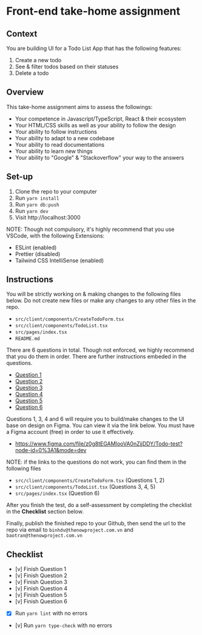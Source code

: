 # Front-end take-home assignment

## Context

You are building UI for a Todo List App that has the following features:

1. Create a new todo
2. See & filter todos based on their statuses
3. Delete a todo

## Overview

This take-home assignment aims to assess the followings:

- Your competence in Javascript/TypeScript, React & their ecosystem
- Your HTML/CSS skills as well as your ability to follow the design
- Your ability to follow instructions
- Your ability to adapt to a new codebase
- Your ability to read documentations
- Your ability to learn new things
- Your ability to "Google" & "Stackoverflow" your way to the answers

## Set-up

1. Clone the repo to your computer
2. Run `yarn install`
3. Run `yarn db:push`
4. Run `yarn dev`
5. Visit http://localhost:3000

NOTE: Though not compulsory, it's highly recommend that you use VSCode, with
the following Extensions:

- ESLint (enabled)
- Prettier (disabled)
- Tailwind CSS IntelliSense (enabled)

## Instructions

You will be strictly working on & making changes to the following files below.
Do not create new files or make any changes to any other files in the repo.

- `src/client/components/CreateTodoForm.tsx`
- `src/client/components/TodoList.tsx`
- `src/pages/index.tsx`
- `README.md`

There are 6 questions in total. Though not enforced, we highly recommend that
you do them in order. There are further instructions embeded in the questions.

- [Question 1](https://github.com/TheNowProject/frontend-take-home-assignment/blob/main/src/client/components/CreateTodoForm.tsx#L6)
- [Question 2](https://github.com/TheNowProject/frontend-take-home-assignment/blob/main/src/client/components/CreateTodoForm.tsx#L20)
- [Question 3](https://github.com/TheNowProject/frontend-take-home-assignment/blob/main/src/client/components/TodoList.tsx#L8)
- [Question 4](https://github.com/TheNowProject/frontend-take-home-assignment/blob/main/src/client/components/TodoList.tsx#L39)
- [Question 5](https://github.com/TheNowProject/frontend-take-home-assignment/blob/main/src/client/components/TodoList.tsx#L58)
- [Question 6](https://github.com/TheNowProject/frontend-take-home-assignment/blob/main/src/pages/index.tsx#L5)

Questions 1, 3, 4 and 6 will require you to build/make changes to the UI base on
design on Figma. You can view it via the link below. You must have a Figma
account (free) in order to use it effectively.

- https://www.figma.com/file/z0g8tEGAMIooVA0nZjjDDY/Todo-test?node-id=0%3A1&mode=dev

NOTE: if the links to the questions do not work, you can find them in the
following files

- `src/client/components/CreateTodoForm.tsx` (Questions 1, 2)
- `src/client/components/TodoList.tsx` (Questions 3, 4, 5)
- `src/pages/index.tsx` (Question 6)

After you finish the test, do a self-assessment by completing the checklist
in the **Checklist** section below.

Finally, publish the finished repo to your Github, then send the url
to the repo via email to `binhdv@thenowproject.com.vn` and
`baotran@thenowproject.com.vn`

## Checklist

- [v] Finish Question 1
- [v] Finish Question 2
- [v] Finish Question 3
- [v] Finish Question 4
- [v] Finish Question 5
- [v] Finish Question 6
- [x] Run `yarn lint` with no errors
- [v] Run `yarn type-check` with no errors
